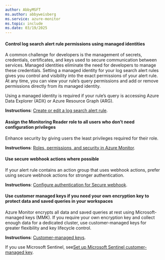 ```yaml
---
author: AbbyMSFT
ms.author: abbyweisberg
ms.service: azure-monitor
ms.topic: include
ms.date: 03/19/2025
---
```


#### Control log search alert rule permissions using managed identities

A common challenge for developers is the management of secrets, credentials, certificates, and keys used to secure communication between services. Managed identities eliminate the need for developers to manage these credentials. Setting a managed identity for your log search alert rules gives you control and visibility into the exact permissions of your alert rule. At any time, you can view your rule’s query permissions and add or remove permissions directly from its managed identity. 

Using a managed identity is required if your rule’s query is accessing Azure Data Explorer (ADX) or Azure Resource Graph (ARG).

**Instructions**: [Create or edit a log search alert rule](../alerts-create-log-alert-rule.md#configure-alert-rule-details). 

#### Assign the Monitoring Reader role to all users who don’t need configuration privileges

Enhance security by giving users the least privileges required for their role.

**Instructions**: [Roles, permissions, and security in Azure Monitor](../../../azure-monitor/fundamentals/roles-permissions-security.md).

#### Use secure webhook actions where possible 

If your alert rule contains an action group that uses webhook actions, prefer using secure webhook actions for stronger authentication.

**Instructions**: [Configure authentication for Secure webhook](../action-groups.md#configure-authentication-for-secure-webhook).

#### Use customer managed keys if you need your own encryption key to protect data and saved queries in your workspaces

Azure Monitor encrypts all data and saved queries at rest using Microsoft-managed keys (MMK). If you require your own encryption key and collect enough data for a dedicated cluster, use customer-managed keys for greater flexibility and key lifecycle control. 

**Instructions**: [Customer-managed keys](../../logs/customer-managed-keys.md).

If you use Microsoft Sentinel, see[Set up Microsoft Sentinel customer-managed key](/azure/sentinel/customer-managed-keys).